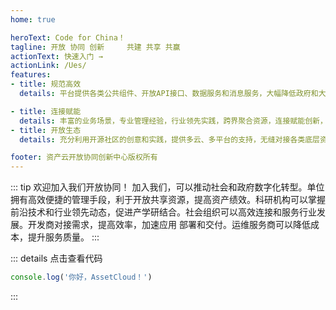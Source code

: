 ```yaml
---
home: true

heroText: Code for China！
tagline: 开放 协同 创新     共建 共享 共赢
actionText: 快速入门 →
actionLink: /Ues/
features:
- title: 规范高效
  details: 平台提供各类公共组件、开放API接口、数据服务和消息服务，大幅降低政府和大规模组织应用开发门槛，提高政务应用全生命周期的效率。

- title: 连接赋能
  details: 丰富的业务场景，专业管理经验，行业领先实践，跨界聚合资源，连接赋能创新，推进政府、公共组织、国有企业等各领域创新力量迸发。
- title: 开放生态
  details: 充分利用开源社区的创意和实践，提供多云、多平台的支持，无缝对接各类底层资源。开放协作，破除壁垒，避免锁定，形成健康繁荣生态。

footer: 资产云开放协同创新中心版权所有
---
```

::: tip 欢迎加入我们开放协同！
加入我们，可以推动社会和政府数字化转型。单位拥有高效便捷的管理手段，利于开放共享资源，提高资产绩效。科研机构可以掌握前沿技术和行业领先动态，促进产学研结合。社会组织可以高效连接和服务行业发展。开发商对接需求，提高效率，加速应用 部署和交付。运维服务商可以降低成本，提升服务质量。
:::

::: details 点击查看代码
```js
console.log('你好，AssetCloud！')
```
:::